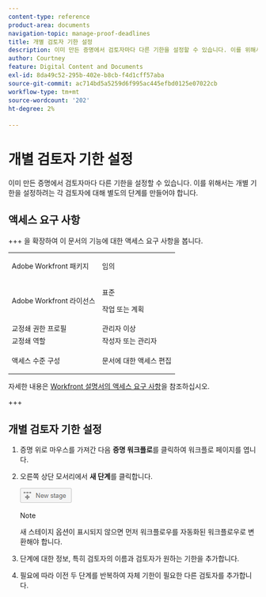 ```yaml
---
content-type: reference
product-area: documents
navigation-topic: manage-proof-deadlines
title: 개별 검토자 기한 설정
description: 이미 만든 증명에서 검토자마다 다른 기한을 설정할 수 있습니다. 이를 위해서는 개별 기한을 설정하려는 각 검토자에 대해 별도의 단계를 만들어야 합니다.
author: Courtney
feature: Digital Content and Documents
exl-id: 8da49c52-295b-402e-b8cb-f4d1cff57aba
source-git-commit: ac714bd5a5259d6f995ac445efbd0125e07022cb
workflow-type: tm+mt
source-wordcount: '202'
ht-degree: 2%

---
```


# 개별 검토자 기한 설정

이미 만든 증명에서 검토자마다 다른 기한을 설정할 수 있습니다. 이를 위해서는 개별 기한을 설정하려는 각 검토자에 대해 별도의 단계를 만들어야 합니다.

## 액세스 요구 사항

+++ 을 확장하여 이 문서의 기능에 대한 액세스 요구 사항을 봅니다.

<table style="table-layout:auto"> 
 <col> 
 <col> 
 <tbody> 
  <tr> 
   <td role="rowheader">Adobe Workfront 패키지</td> 
   <td> <p>임의</p> </td> 
  </tr> 
  <tr> 
   <td role="rowheader">Adobe Workfront 라이선스</td> 
   <td> 
   <p>표준</p>
   <p>작업 또는 계획</p>
    </td> 
  </tr> 
  <tr> 
   <td role="rowheader">교정쇄 권한 프로필 </td> 
   <td>관리자 이상</td> 
  </tr> 
  <tr> 
   <td role="rowheader">교정쇄 역할</td> 
   <td>작성자 또는 관리자</td> 
  </tr> 
  <tr> 
   <td role="rowheader">액세스 수준 구성</td> 
   <td> <p>문서에 대한 액세스 편집</p> </td> 
  </tr> 
 </tbody> 
</table>

자세한 내용은 [Workfront 설명서의 액세스 요구 사항](/help/quicksilver/administration-and-setup/add-users/access-levels-and-object-permissions/access-level-requirements-in-documentation.md)을 참조하십시오.

+++

## 개별 검토자 기한 설정

1. 증명 위로 마우스를 가져간 다음 **증명 워크플로**&#x200B;를 클릭하여 워크플로 페이지를 엽니다.
1. 오른쪽 상단 모서리에서 **새 단계**&#x200B;를 클릭합니다.

   ![New_Stage_button.png](assets/new-stage-button.png)

   >[!NOTE]
   >
   >새 스테이지 옵션이 표시되지 않으면 먼저 워크플로우를 자동화된 워크플로우로 변환해야 합니다.

1. 단계에 대한 정보, 특히 검토자의 이름과 검토자가 원하는 기한을 추가합니다.
1. 필요에 따라 이전 두 단계를 반복하여 자체 기한이 필요한 다른 검토자를 추가합니다.
